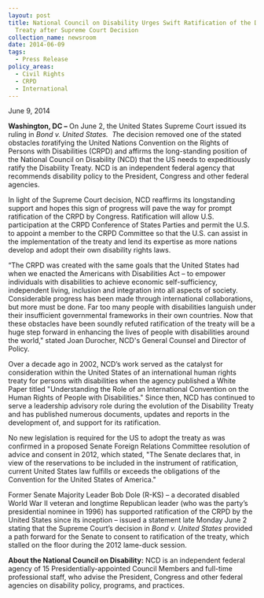 ```yaml
---
layout: post
title: National Council on Disability Urges Swift Ratification of the Disability
  Treaty after Supreme Court Decision
collection_name: newsroom
date: 2014-06-09
tags:
  - Press Release
policy_areas:
  - Civil Rights
  - CRPD
  - International
---
```


June 9, 2014

**Washington, DC –** On June 2, the United States Supreme Court issued its ruling in *Bond v. United States.  T*he decision removed one of the stated obstacles *to*ratifying the United Nations Convention on the Rights of Persons with Disabilities (CRPD) and affirms the long-standing position of the National Council on Disability (NCD) that the US needs to expeditiously ratify the Disability Treaty. NCD is an independent federal agency that recommends disability policy to the President, Congress and other federal agencies.

In light of the Supreme Court decision, NCD reaffirms its longstanding support and hopes this sign of progress will pave the way for prompt ratification of the CRPD by Congress. Ratification will allow U.S. participation at the CRPD Conference of States Parties and permit the U.S. to appoint a member to the CRPD Committee so that the U.S. can assist in the implementation of the treaty and lend its expertise as more nations develop and adopt their own disability rights laws.

“The CRPD was created with the same goals that the United States had when we enacted the Americans with Disabilities Act – to empower individuals with disabilities to achieve economic self-sufficiency, independent living, inclusion and integration into all aspects of society. Considerable progress has been made through international collaborations, but more must be done. Far too many people with disabilities languish under their insufficient governmental frameworks in their own countries. Now that these obstacles have been soundly refuted ratification of the treaty will be a huge step forward in enhancing the lives of people with disabilities around the world," stated Joan Durocher, NCD's General Counsel and Director of Policy.

Over a decade ago in 2002, NCD’s work served as the catalyst for consideration within the United States of an international human rights treaty for persons with disabilities when the agency published a White Paper titled "Understanding the Role of an International Convention on the Human Rights of People with Disabilities." Since then, NCD has continued to serve a leadership advisory role during the evolution of the Disability Treaty and has published numerous documents, updates and reports in the development of, and support for its ratification.

No new legislation is required for the US to adopt the treaty as was confirmed in a proposed Senate Foreign Relations Committee resolution of advice and consent in 2012, which stated, "The Senate declares that, in view of the reservations to be included in the instrument of ratification, current United States law fulfills or exceeds the obligations of the Convention for the United States of America."

Former Senate Majority Leader Bob Dole (R-KS) – a decorated disabled World War II veteran and longtime Republican leader (who was the party’s presidential nominee in 1996) has supported ratification of the CRPD by the United States since its inception – issued a statement late Monday June 2 stating that the Supreme Court’s decision in *Bond v. United States* provided a path forward for the Senate to consent to ratification of the treaty, which stalled on the floor during the 2012 lame-duck session.

**About the National Council on Disability:** NCD is an independent federal agency of 15 Presidentially-appointed Council Members and full-time professional staff, who advise the President, Congress and other federal agencies on disability policy, programs, and practices.
